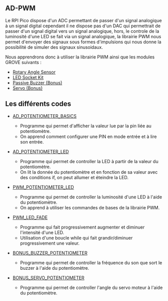 ## AD-PWM

Le RPI Pico dispose d'un ADC permettant de passer d'un signal analogique à un signal digital cependant il ne dispose pas d'un DAC qui permettrait de passer d'un signal digital vers un signal analogique, hors, le controle de la luminosité d'une LED se fait via un signal analogique, la librairie PWM nous permet d'envoyer des signaux sous formes d'impulsions qui nous donne la possibilité de simuler des signaux sinusoidaux.

Nous apprendrons donc à utiliser la librairie PWM ainsi que les modules GROVE suivants :

- [Rotary Angle Sensor](https://wiki.seeedstudio.com/Grove-Rotary_Angle_Sensor/)
- [LED Socket Kit](https://wiki.seeedstudio.com/Grove-LED_Socket_Kit/)
- [Passive Buzzer (Bonus)](https://wiki.seeedstudio.com/Grove_passive_Buzzer/)
- [Servo (Bonus)](https://wiki.seeedstudio.com/Grove-Servo/)

## Les différents codes

  - [AD_POTENTIOMETER_BASICS](AD_POTENTIOMETER_BASICS.py)
      - Programme qui permet d'afficher la valeur lue par la pin liée au potentiomètre.
      - On apprend comment configurer une PIN en mode entrée et à lire son entrée.

  - [AD_POTENTIOMETER_LED](AD_POTENTIOMETER_LED.py)
      - Programme qui permet de controller la LED à partir de la valeur du potentiomètre.
      - On lit la donnée du potentiomètre et en fonction de sa valeur avec des conditions if, on peut allumer et éteindre la LED.

  - [PWM_POTENTIOMETER_LED](PWM_POTENTIOMETER_LED.py)
      - Programme qui permet de controller la luminosité d'une LED à l'aide du potentiomètre.
      - On apprend à utiliser les commandes de bases de la librairie PWM.
  - [PWM_LED_FADE](PWM_LED_FADE.py)
      - Programme qui fait progressivement augmenter et diminuer l'intensité d'une LED.
      - Utilisation d'une boucle while qui fait grandir/diminuer progressivement une valeur.
  - [BONUS_BUZZER_POTENTIOMETER](BONUS_BUZZER_POTENTIOMETER.py)
      - Programme qui permet de controller la fréquence du son que sort le buzzer à l'aide du potentiomètre.
  - [BONUS_SERVO_POTENTIOMETER](BONUS_SERVO_POTENTIOMETER.py)
      - Programme qui permet de controller l'angle du servo moteur à l'aide du potentiomètre.
